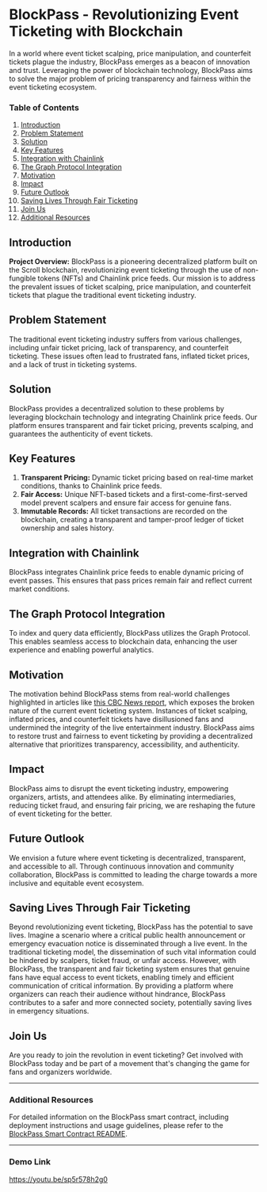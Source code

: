 # BlockPass - Revolutionizing Event Ticketing with Blockchain

In a world where event ticket scalping, price manipulation, and counterfeit tickets plague the industry, BlockPass emerges as a beacon of innovation and trust. Leveraging the power of blockchain technology, BlockPass aims to solve the major problem of pricing transparency and fairness within the event ticketing ecosystem.

### Table of Contents
1. [Introduction](#introduction)
2. [Problem Statement](#problem-statement)
3. [Solution](#solution)
4. [Key Features](#key-features)
5. [Integration with Chainlink](#integration-with-chainlink)
6. [The Graph Protocol Integration](#graph-protocol-integration)
7. [Motivation](#motivation)
8. [Impact](#impact)
9. [Future Outlook](#future-outlook)
10. [Saving Lives Through Fair Ticketing](#saving-lives-through-fair-ticketing)
11. [Join Us](#join-us)
12. [Additional Resources](#additional-resources)

## Introduction

**Project Overview:**
BlockPass is a pioneering decentralized platform built on the Scroll blockchain, revolutionizing event ticketing through the use of non-fungible tokens (NFTs) and Chainlink price feeds. Our mission is to address the prevalent issues of ticket scalping, price manipulation, and counterfeit tickets that plague the traditional event ticketing industry.

## Problem Statement

The traditional event ticketing industry suffers from various challenges, including unfair ticket pricing, lack of transparency, and counterfeit ticketing. These issues often lead to frustrated fans, inflated ticket prices, and a lack of trust in ticketing systems.

## Solution

BlockPass provides a decentralized solution to these problems by leveraging blockchain technology and integrating Chainlink price feeds. Our platform ensures transparent and fair ticket pricing, prevents scalping, and guarantees the authenticity of event tickets.

## Key Features

1. **Transparent Pricing:** Dynamic ticket pricing based on real-time market conditions, thanks to Chainlink price feeds.
2. **Fair Access:** Unique NFT-based tickets and a first-come-first-served model prevent scalpers and ensure fair access for genuine fans.
3. **Immutable Records:** All ticket transactions are recorded on the blockchain, creating a transparent and tamper-proof ledger of ticket ownership and sales history.

## Integration with Chainlink

BlockPass integrates Chainlink price feeds to enable dynamic pricing of event passes. This ensures that pass prices remain fair and reflect current market conditions.

## The Graph Protocol Integration

To index and query data efficiently, BlockPass utilizes the Graph Protocol. This enables seamless access to blockchain data, enhancing the user experience and enabling powerful analytics.

## Motivation

The motivation behind BlockPass stems from real-world challenges highlighted in articles like [this CBC News report](https://www.cbc.ca/news/entertainment/concert-tickets-broken-1.7185987), which exposes the broken nature of the current event ticketing system. Instances of ticket scalping, inflated prices, and counterfeit tickets have disillusioned fans and undermined the integrity of the live entertainment industry. BlockPass aims to restore trust and fairness to event ticketing by providing a decentralized alternative that prioritizes transparency, accessibility, and authenticity.

## Impact

BlockPass aims to disrupt the event ticketing industry, empowering organizers, artists, and attendees alike. By eliminating intermediaries, reducing ticket fraud, and ensuring fair pricing, we are reshaping the future of event ticketing for the better.

## Future Outlook

We envision a future where event ticketing is decentralized, transparent, and accessible to all. Through continuous innovation and community collaboration, BlockPass is committed to leading the charge towards a more inclusive and equitable event ecosystem.

## Saving Lives Through Fair Ticketing

Beyond revolutionizing event ticketing, BlockPass has the potential to save lives. Imagine a scenario where a critical public health announcement or emergency evacuation notice is disseminated through a live event. In the traditional ticketing model, the dissemination of such vital information could be hindered by scalpers, ticket fraud, or unfair access. However, with BlockPass, the transparent and fair ticketing system ensures that genuine fans have equal access to event tickets, enabling timely and efficient communication of critical information. By providing a platform where organizers can reach their audience without hindrance, BlockPass contributes to a safer and more connected society, potentially saving lives in emergency situations.

## Join Us

Are you ready to join the revolution in event ticketing? Get involved with BlockPass today and be part of a movement that's changing the game for fans and organizers worldwide.

---

### Additional Resources

For detailed information on the BlockPass smart contract, including deployment instructions and usage guidelines, please refer to the [BlockPass Smart Contract README](./hardhat/README.md).

---

### Demo Link

https://youtu.be/sp5r578h2g0